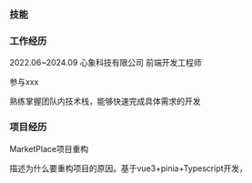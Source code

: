 ### 技能



### 工作经历

2022.06~2024.09 心象科技有限公司 前端开发工程师

参与xxx

熟练掌握团队内技术栈，能够快速完成具体需求的开发

### 项目经历

MarketPlace项目重构

描述为什么要重构项目的原因。基于vue3+pinia+Typescript开发，